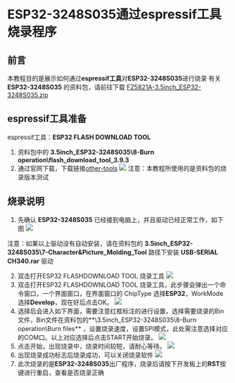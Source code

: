# ESP32-3248S035通过espressif工具烧录程序

## 前言
本教程目的是展示如何通过**espressif工具**对**ESP32-3248S035**进行烧录
有关 **ESP32-3248S035** 的资料包，请前往下载
[FZ5821A-3.5inch_ESP32-3248S035.zip](https://pan.baidu.com/s/1l0-mM-d07XuXz0gYd6AgHA?pwd=vcjd)

## espressif工具准备
espressif工具：**ESP32 FLASH DOWNLOAD TOOL**

1.  资料包中的 **3.5inch_ESP32-3248S035\8-Burn operation\flash_download_tool_3.9.3**
2.  通过官网下载，下载链接[other-tools](https://www.espressif.com.cn/zh-hans/support/download/other-tools)
![](../vx_images/315995523231393.png)
注意：本教程所使用的是资料包的烧录版本测试
## 烧录说明
1. 先确认 **ESP32-3248S035** 已经接到电脑上，并且驱动已经正常工作，如下图
![](../vx_images/181994622255366.png)

注意：如果以上驱动没有自动安装，请在资料包的
 **3.5inch_ESP32-3248S035\7-Character&Picture_Molding_Tool** 路径下安装 **USB-SERIAL CH340.rar** 驱动
 
2. 双击打开ESP32 FLASHDOWNLOAD TOOL 烧录工具
![](../vx_images/587015923242844.png)
3. 双击打开ESP32 FLASHDOWNLOAD TOOL 烧录工具，此步骤会弹出一个命令窗口，一个界面窗口，在界面窗口的 ChipType 选择**ESP32**，WorkMode 选择**Develop**，现在好后点击OK。
![](../vx_images/542150000235730.png)
4. 选择后会进入如下界面，需要注意红框标注的进行设置，选择需要烧录的Bin文件，Bin文件在资料包的**\3.5inch_ESP32-3248S035\8-Burn operation\Burn files** ，设置烧录速度，设置SPI模式，此处需注意选择对应的COM口。以上对应选择后点击START开始烧录。
![](../vx_images/143440700263294.png)
5. 点击开始，出现烧录中，烧录时间较短，请耐心等待。
![](../vx_images/216980900245507.png)
6. 出现烧录成功标志后烧录成功，可以关闭烧录软件
![](../vx_images/280175923233897.png)
7. 此次烧录的是**ESP32-3248S035**出厂程序，烧录后请按下开发板上的**RST**按键进行重启，查看是否烧录正确
